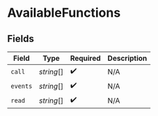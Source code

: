 # AvailableFunctions


## Fields

| Field              | Type               | Required           | Description        |
| ------------------ | ------------------ | ------------------ | ------------------ |
| `call`             | *string*[]         | :heavy_check_mark: | N/A                |
| `events`           | *string*[]         | :heavy_check_mark: | N/A                |
| `read`             | *string*[]         | :heavy_check_mark: | N/A                |